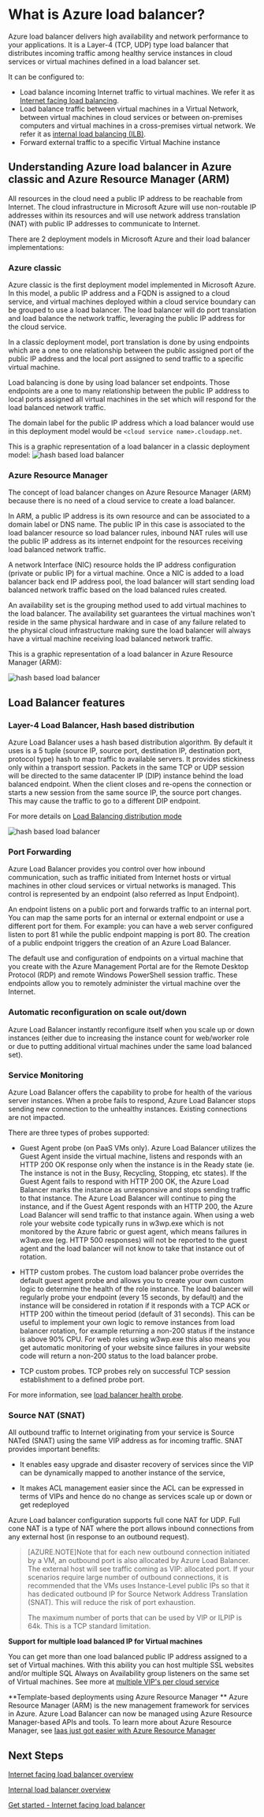 <properties 
   pageTitle="Azure Load Balancer overview | Microsoft Azure"
   description="Overview of Azure load balancer features, architecture and implementation. It helps to understand how load balancer works and leverage it for the cloud"
   services="load-balancer"
   documentationCenter="na"
   authors="joaoma"
   manager="adinah"
   editor="tysonn" />
<tags 
   ms.service="load-balancer"
   ms.devlang="na"
   ms.topic="article"
   ms.tgt_pltfrm="na"
   ms.workload="infrastructure-services"
   ms.date="12/09/2015"
   ms.author="joaoma" />


# What is Azure load balancer?
 
Azure load balancer delivers high availability and network performance to your applications. It is a Layer-4 (TCP, UDP) type load balancer that distributes incoming traffic among healthy service instances in cloud services or virtual machines defined in a load balancer set.
 
It can be configured to:

- Load balance incoming Internet traffic to virtual machines. We refer it as [Internet facing load balancing](load-balancer-internet-overview.md).
- Load balance traffic between virtual machines in a Virtual Network, between virtual machines in cloud services or between on-premises computers and virtual machines in a cross-premises virtual network. We refer it as [internal load balancing (ILB)](load-balancer-internal-overview.md).
- 	Forward external traffic to a specific Virtual Machine instance

## Understanding Azure load balancer in Azure classic and Azure Resource Manager (ARM)

All resources in the cloud need a public IP address to be reachable from Internet. The cloud infrastructure in Microsoft Azure will use non-routable IP addresses within its resources and will use network address translation (NAT) with public IP addresses to communicate to Internet.

There are 2 deployment models in Microsoft Azure and their load balancer implementations:

 
### Azure classic

Azure classic is the first deployment model implemented in Microsoft Azure. In this model, a public IP address and a FQDN is assigned to a cloud service, and virtual machines deployed within a cloud service boundary can be grouped to use a load balancer. The load balancer will do port translation and load balance the network traffic, leveraging the public IP address for the cloud service.

In a classic deployment model, port translation is done by using endpoints which are a one to one relationship between the public assigned port of the public IP address and the local port assigned to send traffic to a specific virtual machine.

Load balancing is done by using load balancer set endpoints. Those endpoints are a one to many relationship between the public IP address to local ports assigned all virtual machines in the set which will respond for the load balanced network traffic. 

The domain label for the public IP address which a load balancer would use in this deployment model would be `<cloud service name>.cloudapp.net`.

This is a graphic representation of a load balancer in a classic deployment model:
![hash based load balancer](./media/load-balancer-overview/asm-lb.png)

### Azure Resource Manager
 
The concept of load balancer changes on Azure Resource Manager (ARM) because there is no need of a cloud service to create a load balancer.

In ARM, a public IP address is its own resource and can be associated to a domain label or DNS name. The public IP in this case is associated to the load balancer resource so load balancer rules, inbound NAT rules will use the public IP address as its internet endpoint for the resources receiving load balanced network traffic. 

A network Interface (NIC) resource holds the IP address configuration (private or public IP) for a virtual machine. Once a NIC is added to a load balancer back end IP address pool, the load balancer will start sending load balanced network traffic based on the load balanced rules created.

An availability set is the grouping method used to add virtual machines to the load balancer. The availability set guarantees the virtual machines won't reside in the same physical hardware and in case of any failure related to the physical cloud infrastructure making sure the load balancer will always have a virtual machine receiving load balanced network traffic.

This is a graphic representation of a load balancer in Azure Resource Manager (ARM):

![hash based load balancer](./media/load-balancer-overview/arm-lb.png)

## Load Balancer features

### Layer-4 Load Balancer, Hash based distribution

Azure Load Balancer uses a hash based distribution algorithm. By default it uses is a 5 tuple (source IP, source port, destination IP, destination port, protocol type) hash to map traffic to available servers. It provides stickiness only within a transport session. Packets in the same TCP or UDP session will be directed to the same datacenter IP (DIP) instance behind the load balanced endpoint. When the client closes and re-opens the connection or starts a new session from the same source IP, the source port changes. This may cause the traffic to go to a different DIP endpoint.


For more details on [Load Balancing distribution mode](load-balancer-distribution-mode.md)

![hash based load balancer](./media/load-balancer-overview/load-balancer-distribution.png)

### Port Forwarding

Azure Load Balancer provides you control over how inbound communication, such as traffic initiated from Internet hosts or virtual machines in other cloud services or virtual networks is managed. This control is represented by an endpoint (also referred as Input Endpoint).

An endpoint listens on a public port and forwards traffic to an internal port.  You can map the same ports for an internal or external endpoint or use a different port for them. For example: you can have a web server configured listen to port 81 while the public endpoint mapping is port 80. The creation of a public endpoint triggers the creation of an Azure Load Balancer.

The default use and configuration of endpoints on a virtual machine that you create with the Azure Management Portal are for the Remote Desktop Protocol (RDP) and remote Windows PowerShell session traffic. These endpoints allow you to remotely administer the virtual machine over the Internet.


### Automatic reconfiguration on scale out/down

Azure Load Balancer instantly reconfigure itself when you scale up or down instances (either due to increasing the instance count for web/worker role or due to putting additional virtual machines under the same load balanced set).


### Service Monitoring
Azure Load Balancer offers the capability to probe for health of the various server instances. When a probe fails to respond, Azure Load Balancer stops sending new connection to the unhealthy instances. Existing connections are not impacted. 

There are three types of probes supported:
 
- Guest Agent probe (on PaaS VMs only). Azure Load Balancer utilizes the Guest Agent inside the virtual machine, listens and responds with an HTTP 200 OK response only when the instance is in the Ready state (ie. The instance is not in the Busy, Recycling, Stopping, etc states). If the Guest Agent fails to respond with HTTP 200 OK, the Azure Load Balancer marks the instance as unresponsive and stops sending traffic to that instance. The Azure Load Balancer will continue to ping the instance, and if the Guest Agent responds with an HTTP 200, the Azure Load Balancer will send traffic to that instance again.  When using a web role your website code typically runs in w3wp.exe which is not monitored by the Azure fabric or guest agent, which means failures in w3wp.exe (eg. HTTP 500 responses) will not be reported to the guest agent and the load balancer will not know to take that instance out of rotation.

- HTTP custom probes. The custom load balancer probe overrides the default guest agent probe and allows you to create your own custom logic to determine the health of the role instance.  The load balancer will regularly probe your endpoint (every 15 seconds, by default) and the instance will be considered in rotation if it responds with a TCP ACK or HTTP 200 within the timeout period (default of 31 seconds).  This can be useful to implement your own logic to remove instances from load balancer rotation, for example returning a non-200 status if the instance is above 90% CPU.  For web roles using w3wp.exe this also means you get automatic monitoring of your website since failures in your website code will return a non-200 status to the load balancer probe.  

- TCP custom probes. TCP probes rely on successful TCP session establishment to a defined probe port.

For more information, see [load balancer health probe](https://msdn.microsoft.com/library/azure/jj151530.aspx).

### Source NAT (SNAT)


All outbound traffic to Internet originating from your service is Source NATed (SNAT) using the same VIP address as for incoming traffic. SNAT provides important benefits:

- It enables easy upgrade and disaster recovery of services since the VIP can be dynamically mapped to another instance of the service,

- It makes ACL management easier since the ACL can be expressed in terms of VIPs and hence do no change as services scale up or down or get redeployed

Azure Load balancer configuration supports full cone NAT for UDP. Full cone NAT is a type of NAT where the port allows inbound connections from any external host (in response to an outbound request).


>[AZURE.NOTE]Note that for each new outbound connection initiated by a VM, an outbound port is also allocated by Azure Load Balancer. The external host will see traffic coming as VIP: allocated port.  If your scenarios require large number of outbound connections, it is recommended that the VMs uses Instance-Level public IPs so that it has dedicated outbound IP for Source Network Address Translation (SNAT). This will reduce the risk of port exhaustion. 
>
>The maximum number of ports that can be used by VIP or ILPIP is 64k. This is a TCP standard limitation.


**Support for multiple load balanced IP for Virtual machines**

You can get more than one load balanced public IP address assigned to a set of Virtual machines. With this ability you can host multiple SSL websites and/or multiple SQL Always on Availability group listeners on the same set of Virtual machines. See more at [multiple VIP's per cloud service](load-balancer-multivip.md)

**Template-based deployments using Azure Resource Manager ** 
Azure Resource Manager (ARM) is the new management framework for services in Azure. Azure Load Balancer can now be managed using Azure Resource Manager-based APIs and tools. To learn more about Azure Resource Manager, see [Iaas just got easier with Azure Resource Manager](http://azure.microsoft.com/blog/2015/04/29/iaas-just-got-easier-again/)


## Next Steps

[Internet facing load balancer overview](load-balancer-internet-overview.md)

[Internal load balancer overview](load-balancer-internal-overview.md)

[Get started - Internet facing load balancer](load-balancer-internet-getstarted.md)
 
